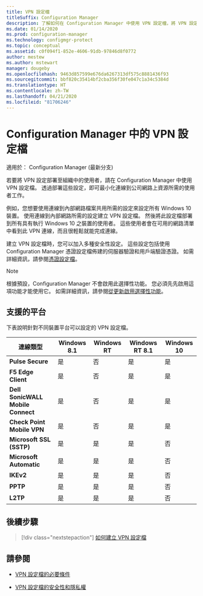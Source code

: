 ```yaml
---
title: VPN 設定檔
titleSuffix: Configuration Manager
description: 了解如何在 Configuration Manager 中使用 VPN 設定檔，將 VPN 設定部署至組織中的使用者。
ms.date: 01/14/2020
ms.prod: configuration-manager
ms.technology: configmgr-protect
ms.topic: conceptual
ms.assetid: c0f094f1-852e-4606-91db-97846d8f0772
author: mestew
ms.author: mstewart
manager: dougeby
ms.openlocfilehash: 9463d857599e676da6267313df575c8881436f93
ms.sourcegitcommit: bbf820c35414bf2cba356f30fe047c1a34c5384d
ms.translationtype: HT
ms.contentlocale: zh-TW
ms.lasthandoff: 04/21/2020
ms.locfileid: "81706246"
---
```

# <a name="vpn-profiles-in-configuration-manager"></a>Configuration Manager 中的 VPN 設定檔

適用於：  Configuration Manager (最新分支)

<!--1283610-->
若要將 VPN 設定部署至組織中的使用者，請在 Configuration Manager 中使用 VPN 設定檔。 透過部署這些設定，即可最小化連線到公司網路上資源所需的使用者工作。  

例如，您想要使用連線到內部網路檔案共用所需的設定來設定所有 Windows 10 裝置。 使用連線到內部網路所需的設定建立 VPN 設定檔。 然後將此設定檔部署到所有具有執行 Windows 10 之裝置的使用者。 這些使用者會在可用的網路清單中看到此 VPN 連線，而且很輕鬆就能完成連線。

建立 VPN 設定檔時，您可以加入多種安全性設定。 這些設定包括使用 Configuration Manager 憑證設定檔佈建的伺服器驗證和用戶端驗證憑證。 如需詳細資訊，請參閱[憑證設定檔](introduction-to-certificate-profiles.md)。

> [!Note]
> 根據預設，Configuration Manager 不會啟用此選擇性功能。 您必須先先啟用這項功能才能使用它。 如需詳細資訊，請參閱[從更新啟用選擇性功能](../../core/servers/manage/install-in-console-updates.md#bkmk_options)。<!--505213-->  

## <a name="supported-platforms"></a>支援的平台

下表說明針對不同裝置平台可以設定的 VPN 設定檔。

|連線類型|Windows 8.1|Windows RT|Windows RT 8.1|Windows 10|
|---------------|-----------|----------|--------------|----------|
|**Pulse Secure**|是|否|是|是|
|**F5 Edge Client**|是|否|是|是|
|**Dell SonicWALL Mobile Connect**|是|否|是|是|
|**Check Point Mobile VPN**|是|否|是|是|
|**Microsoft SSL (SSTP)**|是|是|是|否|
|**Microsoft Automatic**|是|是|是|否|
|**IKEv2**|是|是|是|否|
|**PPTP**|是|是|是|否|
|**L2TP**|是|是|是|否|

## <a name="next-step"></a>後續步驟

> [!div class="nextstepaction"]
> [如何建立 VPN 設定檔](create-vpn-profiles.md)

## <a name="see-also"></a>請參閱

- [VPN 設定檔的必要條件](../plan-design/prerequisites-for-wifi-vpn-profiles.md)

- [VPN 設定檔的安全性和隱私權](../plan-design/security-and-privacy-for-wifi-vpn-profiles.md)
